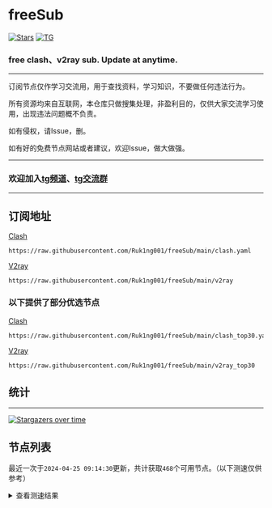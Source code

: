 # freeSub
[![Stars](https://img.shields.io/github/stars/Ruk1ng001/freeSub)](https://github.com/Ruk1ng001/freeSub/stargazers)
[![TG](https://img.shields.io/badge/Telegram-gray?logo=Telegram)](https://t.me/Ruk1ng001)
### free clash、v2ray sub. Update at anytime.

---

订阅节点仅作学习交流用，用于查找资料，学习知识，不要做任何违法行为。

所有资源均来自互联网，本仓库只做搜集处理，非盈利目的，仅供大家交流学习使用，出现违法问题概不负责。

如有侵权，请Issue，删。

如有好的免费节点网站或者建议，欢迎Issue，做大做强。

---

### 欢迎加入[tg频道](https://t.me/Ruk1ng001)、[tg交流群](https://t.me/+-e-b04EE5Cw2NmU1)

---

## 订阅地址
[Clash](https://raw.githubusercontent.com/Ruk1ng001/freeSub/main/clash.yaml)
```
https://raw.githubusercontent.com/Ruk1ng001/freeSub/main/clash.yaml
```
[V2ray](https://raw.githubusercontent.com/Ruk1ng001/freeSub/main/v2ray)
```
https://raw.githubusercontent.com/Ruk1ng001/freeSub/main/v2ray
```
### 以下提供了部分优选节点

[Clash](https://raw.githubusercontent.com/Ruk1ng001/freeSub/main/clash_top30.yaml)
```
https://raw.githubusercontent.com/Ruk1ng001/freeSub/main/clash_top30.yaml
```
[V2ray](https://raw.githubusercontent.com/Ruk1ng001/freeSub/main/v2ray_top30)
```
https://raw.githubusercontent.com/Ruk1ng001/freeSub/main/v2ray_top30
```

## 统计

---

[![Stargazers over time](https://starchart.cc/Ruk1ng001/freeSub.svg)](https://starchart.cc/Ruk1ng001/freeSub)

## 节点列表

最近一次于`2024-04-25 09:14:30`更新，共计获取`468`个可用节点。（以下测速仅供参考）

<details> <summary>查看测速结果</summary>

| 序号 | 节点 | 带宽 | 延迟 |
|:--:|:--:|:--:|:--:|
 | 1 | github.com/Ruk1ng001_-1815528390 | 1.73MB/s | 456.00ms |
 | 2 | github.com/Ruk1ng001_-629031709 | 1.70MB/s | 450.00ms |
 | 3 | github.com/Ruk1ng001_-521552628 | 1.62MB/s | 438.00ms |
 | 4 | github.com/Ruk1ng001_-492988280 | 1.59MB/s | 464.00ms |
 | 5 | github.com/Ruk1ng001_-690218275 | 1.56MB/s | 478.00ms |
 | 6 | github.com/Ruk1ng001_-1330991769 | 1.45MB/s | 280.00ms |
 | 7 | github.com/Ruk1ng001_-578184957 | 1.41MB/s | 494.00ms |
 | 8 | github.com/Ruk1ng001_1342361306 | 1.40MB/s | 538.00ms |
 | 9 | github.com/Ruk1ng001_1841188907 | 1.39MB/s | 537.00ms |
 | 10 | github.com/Ruk1ng001_-1685827159 | 1.35MB/s | 565.00ms |
 | 11 | github.com/Ruk1ng001_820640951 | 1.27MB/s | 585.00ms |
 | 12 | github.com/Ruk1ng001_-421903835 | 1.26MB/s | 443.00ms |
 | 13 | github.com/Ruk1ng001_-876602465 | 1.24MB/s | 504.00ms |
 | 14 | github.com/Ruk1ng001_-1363182164 | 1.22MB/s | 716.00ms |
 | 15 | github.com/Ruk1ng001_-1342018468 | 1.21MB/s | 566.00ms |
 | 16 | github.com/Ruk1ng001_315795163 | 1.21MB/s | 711.00ms |
 | 17 | github.com/Ruk1ng001_1537457633 | 1.21MB/s | 716.00ms |
 | 18 | github.com/Ruk1ng001_786884518 | 1.20MB/s | 739.00ms |
 | 19 | github.com/Ruk1ng001_-2052776332 | 1.19MB/s | 723.00ms |
 | 20 | github.com/Ruk1ng001_610656488 | 1.19MB/s | 725.00ms |
 | 21 | github.com/Ruk1ng001_-1441193200 | 1.17MB/s | 444.00ms |
 | 22 | github.com/Ruk1ng001_543665590 | 1.16MB/s | 722.00ms |
 | 23 | github.com/Ruk1ng001_177192378 | 1.16MB/s | 713.00ms |
 | 24 | github.com/Ruk1ng001_810718685 | 1.16MB/s | 695.00ms |
 | 25 | github.com/Ruk1ng001_227371915 | 1.15MB/s | 608.00ms |
 | 26 | github.com/Ruk1ng001_30861099 | 1.15MB/s | 493.00ms |
 | 27 | github.com/Ruk1ng001_893959216 | 1.12MB/s | 677.00ms |
 | 28 | github.com/Ruk1ng001_56796439 | 1.12MB/s | 650.00ms |
 | 29 | github.com/Ruk1ng001_-1469485579 | 1.12MB/s | 638.00ms |
 | 30 | github.com/Ruk1ng001_-538352319 | 1.11MB/s | 579.00ms |
 | 31 | github.com/Ruk1ng001_820141848 | 1.10MB/s | 461.00ms |
 | 32 | github.com/Ruk1ng001_-246887619 | 1.10MB/s | 456.00ms |
 | 33 | github.com/Ruk1ng001_-917194759 | 1.10MB/s | 500.00ms |
 | 34 | github.com/Ruk1ng001_415466904 | 1.10MB/s | 488.00ms |
 | 35 | github.com/Ruk1ng001_176746519 | 1.10MB/s | 607.00ms |
 | 36 | github.com/Ruk1ng001_-560510437 | 1.10MB/s | 656.00ms |
 | 37 | github.com/Ruk1ng001_512789925 | 1.09MB/s | 762.00ms |
 | 38 | github.com/Ruk1ng001_1978819283 | 1.09MB/s | 477.00ms |
 | 39 | github.com/Ruk1ng001_-1318610399 | 1.08MB/s | 722.00ms |
 | 40 | github.com/Ruk1ng001_226874070 | 1.07MB/s | 705.00ms |
 | 41 | github.com/Ruk1ng001_2104251118 | 1.06MB/s | 559.00ms |
 | 42 | github.com/Ruk1ng001_-1392060987 | 1.05MB/s | 763.00ms |
 | 43 | github.com/Ruk1ng001_149263621 | 1.04MB/s | 544.00ms |
 | 44 | github.com/Ruk1ng001_2030599810 | 1021.35KB/s | 639.00ms |
 | 45 | github.com/Ruk1ng001_1192058689 | 1020.21KB/s | 710.00ms |
 | 46 | github.com/Ruk1ng001_973228143 | 1015.37KB/s | 715.00ms |
 | 47 | github.com/Ruk1ng001_1821563408 | 1008.96KB/s | 756.00ms |
 | 48 | github.com/Ruk1ng001_-1972683054 | 1000.59KB/s | 458.00ms |
 | 49 | github.com/Ruk1ng001_-1756876630 | 992.27KB/s | 577.00ms |
 | 50 | github.com/Ruk1ng001_-445554452 | 988.95KB/s | 814.00ms |
 | 51 | github.com/Ruk1ng001_2094221260 | 983.47KB/s | 834.00ms |
 | 52 | github.com/Ruk1ng001_409635113 | 970.48KB/s | 476.00ms |
 | 53 | github.com/Ruk1ng001_580951690 | 958.12KB/s | 628.00ms |
 | 54 | github.com/Ruk1ng001_-1963472985 | 956.81KB/s | 572.00ms |
 | 55 | github.com/Ruk1ng001_577794287 | 955.14KB/s | 928.00ms |
 | 56 | github.com/Ruk1ng001_-495288025 | 954.93KB/s | 762.00ms |
 | 57 | github.com/Ruk1ng001_1708283347 | 949.10KB/s | 653.00ms |
 | 58 | github.com/Ruk1ng001_1855538875 | 920.49KB/s | 620.00ms |
 | 59 | github.com/Ruk1ng001_-1899263179 | 917.99KB/s | 840.00ms |
 | 60 | github.com/Ruk1ng001_814810286 | 914.98KB/s | 607.00ms |
 | 61 | github.com/Ruk1ng001_-2053356741 | 911.66KB/s | 799.00ms |
 | 62 | github.com/Ruk1ng001_-1865170753 | 910.44KB/s | 738.00ms |
 | 63 | github.com/Ruk1ng001_-1438267402 | 902.94KB/s | 823.00ms |
 | 64 | github.com/Ruk1ng001_990474739 | 900.45KB/s | 602.00ms |
 | 65 | github.com/Ruk1ng001_-2049361601 | 892.51KB/s | 740.00ms |
 | 66 | github.com/Ruk1ng001_1788757087 | 881.39KB/s | 830.00ms |
 | 67 | github.com/Ruk1ng001_-1570310399 | 881.08KB/s | 862.00ms |
 | 68 | github.com/Ruk1ng001_1794704291 | 871.01KB/s | 681.00ms |
 | 69 | github.com/Ruk1ng001_257108178 | 865.71KB/s | 742.00ms |
 | 70 | github.com/Ruk1ng001_-1129322130 | 862.19KB/s | 895.00ms |
 | 71 | github.com/Ruk1ng001_469377399 | 860.48KB/s | 958.00ms |
 | 72 | github.com/Ruk1ng001_-148412363 | 854.11KB/s | 469.00ms |
 | 73 | github.com/Ruk1ng001_-2035409638 | 849.63KB/s | 705.00ms |
 | 74 | github.com/Ruk1ng001_-347565707 | 849.36KB/s | 1055.00ms |
 | 75 | github.com/Ruk1ng001_1584523613 | 840.28KB/s | 569.00ms |
 | 76 | github.com/Ruk1ng001_513522295 | 840.03KB/s | 895.00ms |
 | 77 | github.com/Ruk1ng001_672420405 | 837.54KB/s | 656.00ms |
 | 78 | github.com/Ruk1ng001_-639738520 | 835.11KB/s | 951.00ms |
 | 79 | github.com/Ruk1ng001_-882163439 | 831.34KB/s | 699.00ms |
 | 80 | github.com/Ruk1ng001_127774605 | 830.60KB/s | 493.00ms |
 | 81 | github.com/Ruk1ng001_1812061750 | 829.79KB/s | 965.00ms |
 | 82 | github.com/Ruk1ng001_1274138246 | 829.05KB/s | 929.00ms |
 | 83 | github.com/Ruk1ng001_-124963758 | 826.25KB/s | 952.00ms |
 | 84 | github.com/Ruk1ng001_1105010861 | 818.76KB/s | 535.00ms |
 | 85 | github.com/Ruk1ng001_489497102 | 811.71KB/s | 1014.00ms |
 | 86 | github.com/Ruk1ng001_-1416248414 | 811.52KB/s | 585.00ms |
 | 87 | github.com/Ruk1ng001_1582683577 | 801.43KB/s | 556.00ms |
 | 88 | github.com/Ruk1ng001_538407467 | 798.54KB/s | 811.00ms |
 | 89 | github.com/Ruk1ng001_-1068532818 | 797.36KB/s | 483.00ms |
 | 90 | github.com/Ruk1ng001_1162744154 | 792.92KB/s | 1062.00ms |
 | 91 | github.com/Ruk1ng001_215008941 | 782.65KB/s | 1048.00ms |
 | 92 | github.com/Ruk1ng001_-422691333 | 782.47KB/s | 1072.00ms |
 | 93 | github.com/Ruk1ng001_1132634313 | 781.77KB/s | 1041.00ms |
 | 94 | github.com/Ruk1ng001_-760369667 | 779.93KB/s | 1027.00ms |
 | 95 | github.com/Ruk1ng001_2049086566 | 773.10KB/s | 877.00ms |
 | 96 | github.com/Ruk1ng001_1265275815 | 768.62KB/s | 358.00ms |
 | 97 | github.com/Ruk1ng001_974439543 | 768.61KB/s | 620.00ms |
 | 98 | github.com/Ruk1ng001_-1678323306 | 766.66KB/s | 726.00ms |
 | 99 | github.com/Ruk1ng001_438033428 | 766.37KB/s | 962.00ms |
 | 100 | github.com/Ruk1ng001_-198538818 | 766.34KB/s | 1230.00ms |
 | 101 | github.com/Ruk1ng001_816734664 | 764.99KB/s | 374.00ms |
 | 102 | github.com/Ruk1ng001_-126914302 | 760.37KB/s | 1082.00ms |
 | 103 | github.com/Ruk1ng001_-980798972 | 760.06KB/s | 519.00ms |
 | 104 | github.com/Ruk1ng001_-1536887674 | 751.52KB/s | 930.00ms |
 | 105 | github.com/Ruk1ng001_-1761379707 | 749.06KB/s | 614.00ms |
 | 106 | github.com/Ruk1ng001_816242361 | 747.26KB/s | 451.00ms |
 | 107 | github.com/Ruk1ng001_1235107118 | 741.25KB/s | 989.00ms |
 | 108 | github.com/Ruk1ng001_1743111824 | 739.50KB/s | 435.00ms |
 | 109 | github.com/Ruk1ng001_-958731021 | 737.13KB/s | 402.00ms |
 | 110 | github.com/Ruk1ng001_1048493919 | 736.01KB/s | 1101.00ms |
 | 111 | github.com/Ruk1ng001_39863998 | 735.77KB/s | 1138.00ms |
 | 112 | github.com/Ruk1ng001_-505067315 | 734.12KB/s | 472.00ms |
 | 113 | github.com/Ruk1ng001_676081494 | 731.47KB/s | 1068.00ms |
 | 114 | github.com/Ruk1ng001_1938509145 | 731.29KB/s | 503.00ms |
 | 115 | github.com/Ruk1ng001_-1438253587 | 730.79KB/s | 1166.00ms |
 | 116 | github.com/Ruk1ng001_809344480 | 718.35KB/s | 470.00ms |
 | 117 | github.com/Ruk1ng001_-973268451 | 714.41KB/s | 1160.00ms |
 | 118 | github.com/Ruk1ng001_1303578646 | 709.92KB/s | 1128.00ms |
 | 119 | github.com/Ruk1ng001_1197073889 | 706.32KB/s | 942.00ms |
 | 120 | github.com/Ruk1ng001_514694317 | 706.09KB/s | 1107.00ms |
 | 121 | github.com/Ruk1ng001_1060809384 | 705.30KB/s | 970.00ms |
 | 122 | github.com/Ruk1ng001_460581515 | 701.47KB/s | 1141.00ms |
 | 123 | github.com/Ruk1ng001_-2132706224 | 701.24KB/s | 678.00ms |
 | 124 | github.com/Ruk1ng001_1791510632 | 699.23KB/s | 803.00ms |
 | 125 | github.com/Ruk1ng001_-1054511724 | 697.86KB/s | 824.00ms |
 | 126 | github.com/Ruk1ng001_-2026317212 | 697.58KB/s | 916.00ms |
 | 127 | github.com/Ruk1ng001_-1232395770 | 692.40KB/s | 1116.00ms |
 | 128 | github.com/Ruk1ng001_-1413870770 | 690.97KB/s | 988.00ms |
 | 129 | github.com/Ruk1ng001_620924739 | 688.82KB/s | 1170.00ms |
 | 130 | github.com/Ruk1ng001_517339743 | 686.49KB/s | 1164.00ms |
 | 131 | github.com/Ruk1ng001_268906215 | 685.66KB/s | 1197.00ms |
 | 132 | github.com/Ruk1ng001_1140084636 | 683.54KB/s | 856.00ms |
 | 133 | github.com/Ruk1ng001_-1695578145 | 681.19KB/s | 948.00ms |
 | 134 | github.com/Ruk1ng001_-1025011927 | 678.29KB/s | 799.00ms |
 | 135 | github.com/Ruk1ng001_1705367711 | 675.35KB/s | 1014.00ms |
 | 136 | github.com/Ruk1ng001_-556078580 | 675.04KB/s | 1202.00ms |
 | 137 | github.com/Ruk1ng001_-1139725494 | 674.39KB/s | 916.00ms |
 | 138 | github.com/Ruk1ng001_-900134983 | 671.85KB/s | 834.00ms |
 | 139 | github.com/Ruk1ng001_-821389487 | 671.75KB/s | 1107.00ms |
 | 140 | github.com/Ruk1ng001_-2031199342 | 670.51KB/s | 1421.00ms |
 | 141 | github.com/Ruk1ng001_-1259910031 | 670.46KB/s | 1117.00ms |
 | 142 | github.com/Ruk1ng001_-269025055 | 669.89KB/s | 1057.00ms |
 | 143 | github.com/Ruk1ng001_-1667645186 | 669.26KB/s | 1051.00ms |
 | 144 | github.com/Ruk1ng001_1076375240 | 667.24KB/s | 1187.00ms |
 | 145 | github.com/Ruk1ng001_1926461000 | 665.87KB/s | 514.00ms |
 | 146 | github.com/Ruk1ng001_1276795213 | 663.05KB/s | 1031.00ms |
 | 147 | github.com/Ruk1ng001_291647603 | 662.27KB/s | 842.00ms |
 | 148 | github.com/Ruk1ng001_-1039305949 | 660.49KB/s | 1086.00ms |
 | 149 | github.com/Ruk1ng001_-1315315297 | 659.13KB/s | 821.00ms |
 | 150 | github.com/Ruk1ng001_-772434710 | 650.44KB/s | 843.00ms |
 | 151 | github.com/Ruk1ng001_1108544810 | 649.77KB/s | 903.00ms |
 | 152 | github.com/Ruk1ng001_-1295597631 | 645.09KB/s | 1275.00ms |
 | 153 | github.com/Ruk1ng001_1303543440 | 641.03KB/s | 1236.00ms |
 | 154 | github.com/Ruk1ng001_-1690523159 | 640.23KB/s | 892.00ms |
 | 155 | github.com/Ruk1ng001_315902490 | 637.51KB/s | 1176.00ms |
 | 156 | github.com/Ruk1ng001_-1022577686 | 636.70KB/s | 677.00ms |
 | 157 | github.com/Ruk1ng001_-1981730218 | 634.43KB/s | 1015.00ms |
 | 158 | github.com/Ruk1ng001_390994783 | 626.29KB/s | 1289.00ms |
 | 159 | github.com/Ruk1ng001_-352530556 | 625.43KB/s | 1313.00ms |
 | 160 | github.com/Ruk1ng001_-1459855093 | 623.74KB/s | 1094.00ms |
 | 161 | github.com/Ruk1ng001_1566077111 | 621.27KB/s | 1340.00ms |
 | 162 | github.com/Ruk1ng001_-1344592949 | 619.74KB/s | 414.00ms |
 | 163 | github.com/Ruk1ng001_2013146544 | 616.42KB/s | 981.00ms |
 | 164 | github.com/Ruk1ng001_-1575297371 | 608.19KB/s | 652.00ms |
 | 165 | github.com/Ruk1ng001_-1900159624 | 606.17KB/s | 1096.00ms |
 | 166 | github.com/Ruk1ng001_1043516510 | 602.65KB/s | 1261.00ms |
 | 167 | github.com/Ruk1ng001_1032764975 | 601.63KB/s | 1053.00ms |
 | 168 | github.com/Ruk1ng001_-400162601 | 600.76KB/s | 1015.00ms |
 | 169 | github.com/Ruk1ng001_-231658095 | 600.58KB/s | 1410.00ms |
 | 170 | github.com/Ruk1ng001_1565005173 | 599.74KB/s | 1113.00ms |
 | 171 | github.com/Ruk1ng001_-336821796 | 598.90KB/s | 739.00ms |
 | 172 | github.com/Ruk1ng001_543115342 | 589.20KB/s | 1141.00ms |
 | 173 | github.com/Ruk1ng001_648588487 | 586.72KB/s | 1316.00ms |
 | 174 | github.com/Ruk1ng001_469154745 | 584.89KB/s | 720.00ms |
 | 175 | github.com/Ruk1ng001_-887960686 | 584.32KB/s | 688.00ms |
 | 176 | github.com/Ruk1ng001_2115708777 | 583.12KB/s | 1187.00ms |
 | 177 | github.com/Ruk1ng001_-1945996085 | 582.01KB/s | 863.00ms |
 | 178 | github.com/Ruk1ng001_-2069454938 | 580.18KB/s | 1005.00ms |
 | 179 | github.com/Ruk1ng001_-1425530055 | 574.75KB/s | 1198.00ms |
 | 180 | github.com/Ruk1ng001_1896298437 | 572.04KB/s | 647.00ms |
 | 181 | github.com/Ruk1ng001_509000907 | 569.05KB/s | 1195.00ms |
 | 182 | github.com/Ruk1ng001_-676226316 | 562.93KB/s | 987.00ms |
 | 183 | github.com/Ruk1ng001_-1396951431 | 562.04KB/s | 1051.00ms |
 | 184 | github.com/Ruk1ng001_1477765778 | 557.74KB/s | 544.00ms |
 | 185 | github.com/Ruk1ng001_-1410977460 | 557.38KB/s | 1012.00ms |
 | 186 | github.com/Ruk1ng001_755780082 | 555.41KB/s | 949.00ms |
 | 187 | github.com/Ruk1ng001_-1285381488 | 553.82KB/s | 1722.00ms |
 | 188 | github.com/Ruk1ng001_-1199235500 | 551.11KB/s | 1102.00ms |
 | 189 | github.com/Ruk1ng001_1968885159 | 544.85KB/s | 984.00ms |
 | 190 | github.com/Ruk1ng001_-1528334150 | 540.39KB/s | 1130.00ms |
 | 191 | github.com/Ruk1ng001_-1903884786 | 540.31KB/s | 958.00ms |
 | 192 | github.com/Ruk1ng001_-858711239 | 539.01KB/s | 960.00ms |
 | 193 | github.com/Ruk1ng001_1484293568 | 537.22KB/s | 826.00ms |
 | 194 | github.com/Ruk1ng001_149570347 | 535.01KB/s | 722.00ms |
 | 195 | github.com/Ruk1ng001_1613804777 | 534.40KB/s | 1000.00ms |
 | 196 | github.com/Ruk1ng001_-1432597893 | 532.25KB/s | 1528.00ms |
 | 197 | github.com/Ruk1ng001_-202379105 | 529.42KB/s | 1312.00ms |
 | 198 | github.com/Ruk1ng001_-873272426 | 529.17KB/s | 556.00ms |
 | 199 | github.com/Ruk1ng001_-1610690298 | 528.47KB/s | 1019.00ms |
 | 200 | github.com/Ruk1ng001_402196054 | 526.40KB/s | 769.00ms |
 | 201 | github.com/Ruk1ng001_-167904798 | 519.42KB/s | 1478.00ms |
 | 202 | github.com/Ruk1ng001_2028391320 | 516.38KB/s | 1282.00ms |
 | 203 | github.com/Ruk1ng001_1214185482 | 515.25KB/s | 1289.00ms |
 | 204 | github.com/Ruk1ng001_187166886 | 514.54KB/s | 1064.00ms |
 | 205 | github.com/Ruk1ng001_-1076403695 | 513.89KB/s | 1311.00ms |
 | 206 | github.com/Ruk1ng001_2083267821 | 512.61KB/s | 1103.00ms |
 | 207 | github.com/Ruk1ng001_-824221521 | 512.34KB/s | 1200.00ms |
 | 208 | github.com/Ruk1ng001_50509899 | 508.62KB/s | 1086.00ms |
 | 209 | github.com/Ruk1ng001_-2004825780 | 505.08KB/s | 1204.00ms |
 | 210 | github.com/Ruk1ng001_185289708 | 504.41KB/s | 1165.00ms |
 | 211 | github.com/Ruk1ng001_1528973136 | 503.42KB/s | 1684.00ms |
 | 212 | github.com/Ruk1ng001_-1372105984 | 501.89KB/s | 1029.00ms |
 | 213 | github.com/Ruk1ng001_-1066589804 | 501.62KB/s | 1346.00ms |
 | 214 | github.com/Ruk1ng001_-1508460034 | 500.94KB/s | 1066.00ms |
 | 215 | github.com/Ruk1ng001_-899982482 | 499.90KB/s | 1199.00ms |
 | 216 | github.com/Ruk1ng001_-1632387784 | 499.46KB/s | 1199.00ms |
 | 217 | github.com/Ruk1ng001_-60611566 | 496.43KB/s | 1153.00ms |
 | 218 | github.com/Ruk1ng001_1223380336 | 495.34KB/s | 1548.00ms |
 | 219 | github.com/Ruk1ng001_-1985259445 | 495.15KB/s | 1268.00ms |
 | 220 | github.com/Ruk1ng001_312307036 | 494.06KB/s | 1211.00ms |
 | 221 | github.com/Ruk1ng001_1697313281 | 491.52KB/s | 1252.00ms |
 | 222 | github.com/Ruk1ng001_-1499399495 | 491.11KB/s | 1762.00ms |
 | 223 | github.com/Ruk1ng001_-1269427544 | 482.12KB/s | 1522.00ms |
 | 224 | github.com/Ruk1ng001_1855943804 | 480.55KB/s | 1667.00ms |
 | 225 | github.com/Ruk1ng001_-1138577895 | 479.89KB/s | 1377.00ms |
 | 226 | github.com/Ruk1ng001_1121139230 | 478.68KB/s | 1677.00ms |
 | 227 | github.com/Ruk1ng001_-964468046 | 475.59KB/s | 1578.00ms |
 | 228 | github.com/Ruk1ng001_1084325022 | 474.14KB/s | 1255.00ms |
 | 229 | github.com/Ruk1ng001_-943236086 | 471.00KB/s | 975.00ms |
 | 230 | github.com/Ruk1ng001_-276608932 | 469.35KB/s | 1401.00ms |
 | 231 | github.com/Ruk1ng001_1107675649 | 467.00KB/s | 1030.00ms |
 | 232 | github.com/Ruk1ng001_-1514766132 | 466.99KB/s | 1283.00ms |
 | 233 | github.com/Ruk1ng001_-925654923 | 465.99KB/s | 1292.00ms |
 | 234 | github.com/Ruk1ng001_-1373361909 | 463.96KB/s | 1215.00ms |
 | 235 | github.com/Ruk1ng001_540321881 | 463.39KB/s | 1454.00ms |
 | 236 | github.com/Ruk1ng001_319098591 | 461.48KB/s | 1239.00ms |
 | 237 | github.com/Ruk1ng001_-78814230 | 460.68KB/s | 1285.00ms |
 | 238 | github.com/Ruk1ng001_1388672434 | 459.52KB/s | 1591.00ms |
 | 239 | github.com/Ruk1ng001_1417513822 | 458.84KB/s | 1530.00ms |
 | 240 | github.com/Ruk1ng001_1236950337 | 457.36KB/s | 1657.00ms |
 | 241 | github.com/Ruk1ng001_-1926218345 | 453.38KB/s | 1727.00ms |
 | 242 | github.com/Ruk1ng001_-459808058 | 451.03KB/s | 1752.00ms |
 | 243 | github.com/Ruk1ng001_-360716951 | 448.47KB/s | 691.00ms |
 | 244 | github.com/Ruk1ng001_1895761686 | 447.85KB/s | 1121.00ms |
 | 245 | github.com/Ruk1ng001_-90786049 | 447.46KB/s | 1456.00ms |
 | 246 | github.com/Ruk1ng001_-1922093706 | 446.16KB/s | 1105.00ms |
 | 247 | github.com/Ruk1ng001_-1408563685 | 443.26KB/s | 1655.00ms |
 | 248 | github.com/Ruk1ng001_-1497365261 | 442.51KB/s | 1346.00ms |
 | 249 | github.com/Ruk1ng001_-702669956 | 442.02KB/s | 1323.00ms |
 | 250 | github.com/Ruk1ng001_-355151149 | 441.20KB/s | 1773.00ms |
 | 251 | github.com/Ruk1ng001_677993307 | 440.47KB/s | 1334.00ms |
 | 252 | github.com/Ruk1ng001_-1298267898 | 438.72KB/s | 1781.00ms |
 | 253 | github.com/Ruk1ng001_502311245 | 436.86KB/s | 1461.00ms |
 | 254 | github.com/Ruk1ng001_-1738970572 | 435.80KB/s | 1649.00ms |
 | 255 | github.com/Ruk1ng001_823029180 | 435.56KB/s | 1687.00ms |
 | 256 | github.com/Ruk1ng001_1763969393 | 434.96KB/s | 1293.00ms |
 | 257 | github.com/Ruk1ng001_820753645 | 434.23KB/s | 1673.00ms |
 | 258 | github.com/Ruk1ng001_2104079808 | 433.86KB/s | 1420.00ms |
 | 259 | github.com/Ruk1ng001_661344923 | 431.07KB/s | 1752.00ms |
 | 260 | github.com/Ruk1ng001_-1675523015 | 428.46KB/s | 1801.00ms |
 | 261 | github.com/Ruk1ng001_1533705739 | 427.98KB/s | 1756.00ms |
 | 262 | github.com/Ruk1ng001_1275629138 | 426.25KB/s | 1821.00ms |
 | 263 | github.com/Ruk1ng001_-384847350 | 426.18KB/s | 1498.00ms |
 | 264 | github.com/Ruk1ng001_108650940 | 425.70KB/s | 1803.00ms |
 | 265 | github.com/Ruk1ng001_1756145984 | 425.49KB/s | 1324.00ms |
 | 266 | github.com/Ruk1ng001_-1571541365 | 424.98KB/s | 1795.00ms |
 | 267 | github.com/Ruk1ng001_447936041 | 424.10KB/s | 1882.00ms |
 | 268 | github.com/Ruk1ng001_-1252616201 | 421.08KB/s | 1052.00ms |
 | 269 | github.com/Ruk1ng001_-450033463 | 418.85KB/s | 849.00ms |
 | 270 | github.com/Ruk1ng001_1786463373 | 417.95KB/s | 1604.00ms |
 | 271 | github.com/Ruk1ng001_-1248491955 | 415.54KB/s | 1578.00ms |
 | 272 | github.com/Ruk1ng001_-1882769009 | 413.61KB/s | 1728.00ms |
 | 273 | github.com/Ruk1ng001_-1381294047 | 412.93KB/s | 1846.00ms |
 | 274 | github.com/Ruk1ng001_1616468470 | 412.34KB/s | 1084.00ms |
 | 275 | github.com/Ruk1ng001_775476669 | 412.00KB/s | 1800.00ms |
 | 276 | github.com/Ruk1ng001_956416173 | 411.58KB/s | 1966.00ms |
 | 277 | github.com/Ruk1ng001_308037714 | 411.25KB/s | 960.00ms |
 | 278 | github.com/Ruk1ng001_1217177281 | 408.53KB/s | 1995.00ms |
 | 279 | github.com/Ruk1ng001_-1482623560 | 406.76KB/s | 1642.00ms |
 | 280 | github.com/Ruk1ng001_-2025837458 | 406.33KB/s | 1794.00ms |
 | 281 | github.com/Ruk1ng001_-1182257461 | 406.04KB/s | 1640.00ms |
 | 282 | github.com/Ruk1ng001_-1025241223 | 405.23KB/s | 1694.00ms |
 | 283 | github.com/Ruk1ng001_128862568 | 403.60KB/s | 1694.00ms |
 | 284 | github.com/Ruk1ng001_1786939103 | 402.51KB/s | 1443.00ms |
 | 285 | github.com/Ruk1ng001_613702070 | 397.06KB/s | 1927.00ms |
 | 286 | github.com/Ruk1ng001_-213765393 | 396.77KB/s | 1911.00ms |
 | 287 | github.com/Ruk1ng001_-116024632 | 396.46KB/s | 1086.00ms |
 | 288 | github.com/Ruk1ng001_-1995948850 | 396.35KB/s | 2027.00ms |
 | 289 | github.com/Ruk1ng001_77254509 | 395.80KB/s | 2103.00ms |
 | 290 | github.com/Ruk1ng001_869834999 | 395.29KB/s | 1644.00ms |
 | 291 | github.com/Ruk1ng001_461621737 | 394.61KB/s | 1726.00ms |
 | 292 | github.com/Ruk1ng001_-1002978388 | 392.42KB/s | 2130.00ms |
 | 293 | github.com/Ruk1ng001_-2122501714 | 391.83KB/s | 1658.00ms |
 | 294 | github.com/Ruk1ng001_-512728682 | 391.06KB/s | 1760.00ms |
 | 295 | github.com/Ruk1ng001_288485358 | 387.57KB/s | 2057.00ms |
 | 296 | github.com/Ruk1ng001_-2101341721 | 386.51KB/s | 1616.00ms |
 | 297 | github.com/Ruk1ng001_-283592217 | 386.06KB/s | 2097.00ms |
 | 298 | github.com/Ruk1ng001_-958265204 | 385.85KB/s | 1282.00ms |
 | 299 | github.com/Ruk1ng001_-471543261 | 385.06KB/s | 2111.00ms |
 | 300 | github.com/Ruk1ng001_536822818 | 379.20KB/s | 721.00ms |
 | 301 | github.com/Ruk1ng001_1429149516 | 377.75KB/s | 1804.00ms |
 | 302 | github.com/Ruk1ng001_102931221 | 373.61KB/s | 1945.00ms |
 | 303 | github.com/Ruk1ng001_1672226511 | 369.66KB/s | 1424.00ms |
 | 304 | github.com/Ruk1ng001_-605490167 | 368.60KB/s | 1609.00ms |
 | 305 | github.com/Ruk1ng001_-1387509560 | 368.50KB/s | 1829.00ms |
 | 306 | github.com/Ruk1ng001_-883803051 | 366.22KB/s | 1692.00ms |
 | 307 | github.com/Ruk1ng001_-1769529956 | 366.11KB/s | 2204.00ms |
 | 308 | github.com/Ruk1ng001_-398383811 | 366.01KB/s | 1862.00ms |
 | 309 | github.com/Ruk1ng001_1427951980 | 365.76KB/s | 1609.00ms |
 | 310 | github.com/Ruk1ng001_233576226 | 363.25KB/s | 1170.00ms |
 | 311 | github.com/Ruk1ng001_286035895 | 363.20KB/s | 2092.00ms |
 | 312 | github.com/Ruk1ng001_-656400493 | 359.06KB/s | 1844.00ms |
 | 313 | github.com/Ruk1ng001_378619820 | 358.88KB/s | 1373.00ms |
 | 314 | github.com/Ruk1ng001_-751268571 | 357.39KB/s | 2097.00ms |
 | 315 | github.com/Ruk1ng001_1166642212 | 355.65KB/s | 2384.00ms |
 | 316 | github.com/Ruk1ng001_-1288451238 | 355.11KB/s | 2235.00ms |
 | 317 | github.com/Ruk1ng001_-1457749605 | 354.48KB/s | 1696.00ms |
 | 318 | github.com/Ruk1ng001_-1310169385 | 352.25KB/s | 2341.00ms |
 | 319 | github.com/Ruk1ng001_-2073454025 | 351.89KB/s | 1829.00ms |
 | 320 | github.com/Ruk1ng001_-1037549057 | 351.82KB/s | 2206.00ms |
 | 321 | github.com/Ruk1ng001_361451112 | 349.83KB/s | 1987.00ms |
 | 322 | github.com/Ruk1ng001_-1448364073 | 349.66KB/s | 2086.00ms |
 | 323 | github.com/Ruk1ng001_-704925353 | 349.46KB/s | 2094.00ms |
 | 324 | github.com/Ruk1ng001_749528047 | 347.82KB/s | 1866.00ms |
 | 325 | github.com/Ruk1ng001_1540494780 | 343.03KB/s | 1745.00ms |
 | 326 | github.com/Ruk1ng001_-140731051 | 343.01KB/s | 2337.00ms |
 | 327 | github.com/Ruk1ng001_1404508037 | 342.85KB/s | 1805.00ms |
 | 328 | github.com/Ruk1ng001_-1861389929 | 340.14KB/s | 1790.00ms |
 | 329 | github.com/Ruk1ng001_777952858 | 335.44KB/s | 2009.00ms |
 | 330 | github.com/Ruk1ng001_-1014820357 | 335.24KB/s | 1881.00ms |
 | 331 | github.com/Ruk1ng001_1090519050 | 334.53KB/s | 1900.00ms |
 | 332 | github.com/Ruk1ng001_184998897 | 334.28KB/s | 2268.00ms |
 | 333 | github.com/Ruk1ng001_823310565 | 333.86KB/s | 1959.00ms |
 | 334 | github.com/Ruk1ng001_1362513501 | 333.13KB/s | 1839.00ms |
 | 335 | github.com/Ruk1ng001_-539977930 | 331.54KB/s | 1950.00ms |
 | 336 | github.com/Ruk1ng001_-1381782197 | 329.72KB/s | 146.00ms |
 | 337 | github.com/Ruk1ng001_1733174884 | 328.64KB/s | 2052.00ms |
 | 338 | github.com/Ruk1ng001_-1369830408 | 328.35KB/s | 361.00ms |
 | 339 | github.com/Ruk1ng001_1295306959 | 326.38KB/s | 2367.00ms |
 | 340 | github.com/Ruk1ng001_1452565874 | 325.26KB/s | 1181.00ms |
 | 341 | github.com/Ruk1ng001_-1766317181 | 323.22KB/s | 1826.00ms |
 | 342 | github.com/Ruk1ng001_1344038030 | 322.16KB/s | 2558.00ms |
 | 343 | github.com/Ruk1ng001_279115860 | 318.95KB/s | 650.00ms |
 | 344 | github.com/Ruk1ng001_-1447900392 | 315.11KB/s | 1489.00ms |
 | 345 | github.com/Ruk1ng001_-505711197 | 314.23KB/s | 1185.00ms |
 | 346 | github.com/Ruk1ng001_1850787292 | 311.52KB/s | 1462.00ms |
 | 347 | github.com/Ruk1ng001_-2111222179 | 310.65KB/s | 1898.00ms |
 | 348 | github.com/Ruk1ng001_-294050148 | 309.97KB/s | 1531.00ms |
 | 349 | github.com/Ruk1ng001_-582961225 | 304.62KB/s | 1925.00ms |
 | 350 | github.com/Ruk1ng001_-73158214 | 303.59KB/s | 2140.00ms |
 | 351 | github.com/Ruk1ng001_-1620562702 | 302.43KB/s | 1576.00ms |
 | 352 | github.com/Ruk1ng001_-1175857349 | 301.96KB/s | 1720.00ms |
 | 353 | github.com/Ruk1ng001_737990942 | 299.59KB/s | 2120.00ms |
 | 354 | github.com/Ruk1ng001_792274022 | 299.19KB/s | 2063.00ms |
 | 355 | github.com/Ruk1ng001_-1422152456 | 298.45KB/s | 527.00ms |
 | 356 | github.com/Ruk1ng001_1770405213 | 298.31KB/s | 507.00ms |
 | 357 | github.com/Ruk1ng001_-1200834172 | 297.76KB/s | 1502.00ms |
 | 358 | github.com/Ruk1ng001_-1891711975 | 294.98KB/s | 1785.00ms |
 | 359 | github.com/Ruk1ng001_-294982492 | 294.87KB/s | 823.00ms |
 | 360 | github.com/Ruk1ng001_1514230855 | 293.74KB/s | 903.00ms |
 | 361 | github.com/Ruk1ng001_-405288375 | 291.19KB/s | 2096.00ms |
 | 362 | github.com/Ruk1ng001_-71033314 | 288.84KB/s | 2323.00ms |
 | 363 | github.com/Ruk1ng001_-2031024310 | 286.07KB/s | 935.00ms |
 | 364 | github.com/Ruk1ng001_1492517825 | 280.72KB/s | 37.00ms |
 | 365 | github.com/Ruk1ng001_1949834308 | 279.03KB/s | 1940.00ms |
 | 366 | github.com/Ruk1ng001_351015876 | 276.08KB/s | 1703.00ms |
 | 367 | github.com/Ruk1ng001_1856579891 | 275.18KB/s | 808.00ms |
 | 368 | github.com/Ruk1ng001_-71894913 | 268.09KB/s | 1917.00ms |
 | 369 | github.com/Ruk1ng001_-234558492 | 267.27KB/s | 1755.00ms |
 | 370 | github.com/Ruk1ng001_-1082638339 | 266.81KB/s | 2421.00ms |
 | 371 | github.com/Ruk1ng001_-932963556 | 264.65KB/s | 1720.00ms |
 | 372 | github.com/Ruk1ng001_-1990456757 | 264.09KB/s | 1055.00ms |
 | 373 | github.com/Ruk1ng001_1400251065 | 259.53KB/s | 2293.00ms |
 | 374 | github.com/Ruk1ng001_1697098348 | 257.81KB/s | 154.00ms |
 | 375 | github.com/Ruk1ng001_-2132576557 | 255.47KB/s | 730.00ms |
 | 376 | github.com/Ruk1ng001_-1845256173 | 255.41KB/s | 674.00ms |
 | 377 | github.com/Ruk1ng001_1210837529 | 255.38KB/s | 1420.00ms |
 | 378 | github.com/Ruk1ng001_1985526906 | 255.25KB/s | 705.00ms |
 | 379 | github.com/Ruk1ng001_621166666 | 253.16KB/s | 715.00ms |
 | 380 | github.com/Ruk1ng001_-1734462663 | 251.72KB/s | 2010.00ms |
 | 381 | github.com/Ruk1ng001_-2113499034 | 250.09KB/s | 1243.00ms |
 | 382 | github.com/Ruk1ng001_1036870570 | 241.85KB/s | 2261.00ms |
 | 383 | github.com/Ruk1ng001_-292540982 | 240.80KB/s | 2087.00ms |
 | 384 | github.com/Ruk1ng001_-1348858616 | 239.11KB/s | 1128.00ms |
 | 385 | github.com/Ruk1ng001_2007365852 | 238.78KB/s | 1740.00ms |
 | 386 | github.com/Ruk1ng001_-909310757 | 235.38KB/s | 2416.00ms |
 | 387 | github.com/Ruk1ng001_-745706713 | 228.02KB/s | 1954.00ms |
 | 388 | github.com/Ruk1ng001_470856959 | 225.68KB/s | 1800.00ms |
 | 389 | github.com/Ruk1ng001_-424253831 | 217.71KB/s | 1301.00ms |
 | 390 | github.com/Ruk1ng001_-159133177 | 217.25KB/s | 2309.00ms |
 | 391 | github.com/Ruk1ng001_1317557680 | 215.40KB/s | 989.00ms |
 | 392 | github.com/Ruk1ng001_-1319432735 | 215.07KB/s | 1376.00ms |
 | 393 | github.com/Ruk1ng001_-1774726499 | 213.12KB/s | 980.00ms |
 | 394 | github.com/Ruk1ng001_872157163 | 212.97KB/s | 977.00ms |
 | 395 | github.com/Ruk1ng001_-189471676 | 212.95KB/s | 1119.00ms |
 | 396 | github.com/Ruk1ng001_1913997484 | 212.93KB/s | 526.00ms |
 | 397 | github.com/Ruk1ng001_-756824734 | 212.92KB/s | 1187.00ms |
 | 398 | github.com/Ruk1ng001_942873063 | 212.82KB/s | 1039.00ms |
 | 399 | github.com/Ruk1ng001_763450223 | 212.76KB/s | 550.00ms |
 | 400 | github.com/Ruk1ng001_1531621473 | 212.55KB/s | 233.00ms |
 | 401 | github.com/Ruk1ng001_-1689549925 | 207.33KB/s | 2549.00ms |
 | 402 | github.com/Ruk1ng001_-2030407908 | 197.08KB/s | 737.00ms |
 | 403 | github.com/Ruk1ng001_-1716887754 | 196.77KB/s | 2355.00ms |
 | 404 | github.com/Ruk1ng001_-1509249232 | 193.86KB/s | 719.00ms |
 | 405 | github.com/Ruk1ng001_-737938593 | 192.88KB/s | 1926.00ms |
 | 406 | github.com/Ruk1ng001_-583965047 | 187.31KB/s | 58.00ms |
 | 407 | github.com/Ruk1ng001_-394796428 | 184.12KB/s | 2352.00ms |
 | 408 | github.com/Ruk1ng001_-1672403566 | 179.67KB/s | 170.00ms |
 | 409 | github.com/Ruk1ng001_-516415054 | 170.36KB/s | 842.00ms |
 | 410 | github.com/Ruk1ng001_1273658322 | 170.35KB/s | 522.00ms |
 | 411 | github.com/Ruk1ng001_922197145 | 170.32KB/s | 602.00ms |
 | 412 | github.com/Ruk1ng001_-1668425406 | 170.29KB/s | 496.00ms |
 | 413 | github.com/Ruk1ng001_-1409113450 | 166.97KB/s | 1625.00ms |
 | 414 | github.com/Ruk1ng001_-1811631113 | 165.63KB/s | 905.00ms |
 | 415 | github.com/Ruk1ng001_-1056459350 | 162.06KB/s | 1779.00ms |
 | 416 | github.com/Ruk1ng001_-419515231 | 150.87KB/s | 87.00ms |
 | 417 | github.com/Ruk1ng001_-1472012229 | 142.57KB/s | 2376.00ms |
 | 418 | github.com/Ruk1ng001_-1704820510 | 139.46KB/s | 1941.00ms |
 | 419 | github.com/Ruk1ng001_-669972305 | 138.84KB/s | 1021.00ms |
 | 420 | github.com/Ruk1ng001_838451797 | 137.77KB/s | 2118.00ms |
 | 421 | github.com/Ruk1ng001_-1815815015 | 134.69KB/s | 2152.00ms |
 | 422 | github.com/Ruk1ng001_-1361902997 | 128.31KB/s | 1089.00ms |
 | 423 | github.com/Ruk1ng001_-233419906 | 127.89KB/s | 141.00ms |
 | 424 | github.com/Ruk1ng001_-1427753772 | 127.89KB/s | 329.00ms |
 | 425 | github.com/Ruk1ng001_-253682228 | 127.88KB/s | 417.00ms |
 | 426 | github.com/Ruk1ng001_-639113990 | 127.87KB/s | 409.00ms |
 | 427 | github.com/Ruk1ng001_547828229 | 127.86KB/s | 285.00ms |
 | 428 | github.com/Ruk1ng001_1460056388 | 127.82KB/s | 142.00ms |
 | 429 | github.com/Ruk1ng001_942730338 | 127.71KB/s | 334.00ms |
 | 430 | github.com/Ruk1ng001_959267969 | 127.68KB/s | 299.00ms |
 | 431 | github.com/Ruk1ng001_-1117315028 | 127.66KB/s | 617.00ms |
 | 432 | github.com/Ruk1ng001_24015290 | 127.58KB/s | 126.00ms |
 | 433 | github.com/Ruk1ng001_94756934 | 127.55KB/s | 450.00ms |
 | 434 | github.com/Ruk1ng001_1844541097 | 127.55KB/s | 884.00ms |
 | 435 | github.com/Ruk1ng001_1584916375 | 127.50KB/s | 450.00ms |
 | 436 | github.com/Ruk1ng001_436660577 | 127.45KB/s | 1424.00ms |
 | 437 | github.com/Ruk1ng001_1223755668 | 127.39KB/s | 323.00ms |
 | 438 | github.com/Ruk1ng001_1470244648 | 127.20KB/s | 314.00ms |
 | 439 | github.com/Ruk1ng001_-1908810807 | 127.01KB/s | 607.00ms |
 | 440 | github.com/Ruk1ng001_-239109449 | 123.46KB/s | 2315.00ms |
 | 441 | github.com/Ruk1ng001_1018462216 | 123.22KB/s | 68.00ms |
 | 442 | github.com/Ruk1ng001_1212372673 | 122.68KB/s | 2197.00ms |
 | 443 | github.com/Ruk1ng001_-487164179 | 120.98KB/s | 1520.00ms |
 | 444 | github.com/Ruk1ng001_1126826809 | 116.98KB/s | 1874.00ms |
 | 445 | github.com/Ruk1ng001_1022626579 | 111.03KB/s | 1348.00ms |
 | 446 | github.com/Ruk1ng001_123610043 | 109.77KB/s | 1469.00ms |
 | 447 | github.com/Ruk1ng001_-1088839255 | 107.10KB/s | 1330.00ms |
 | 448 | github.com/Ruk1ng001_1189246450 | 100.39KB/s | 2443.00ms |
 | 449 | github.com/Ruk1ng001_1204126858 | 97.77KB/s | 2520.00ms |
 | 450 | github.com/Ruk1ng001_-1084600136 | 95.32KB/s | 139.00ms |
 | 451 | github.com/Ruk1ng001_222062989 | 93.34KB/s | 2299.00ms |
 | 452 | github.com/Ruk1ng001_-479116498 | 85.21KB/s | 127.00ms |
 | 453 | github.com/Ruk1ng001_1276200866 | 84.96KB/s | 270.00ms |
 | 454 | github.com/Ruk1ng001_981169260 | 84.71KB/s | 123.00ms |
 | 455 | github.com/Ruk1ng001_508248149 | 83.52KB/s | 1411.00ms |
 | 456 | github.com/Ruk1ng001_-492097813 | 81.93KB/s | 2162.00ms |
 | 457 | github.com/Ruk1ng001_783695314 | 74.82KB/s | 1937.00ms |
 | 458 | github.com/Ruk1ng001_-1604217019 | 74.39KB/s | 2328.00ms |
 | 459 | github.com/Ruk1ng001_1238333618 | 72.46KB/s | 2260.00ms |
 | 460 | github.com/Ruk1ng001_-1747887570 | 67.07KB/s | 2286.00ms |
 | 461 | github.com/Ruk1ng001_-1145708276 | 65.58KB/s | 1805.00ms |
 | 462 | github.com/Ruk1ng001_1662540942 | 65.48KB/s | 1436.00ms |
 | 463 | github.com/Ruk1ng001_1495213547 | 61.21KB/s | 1388.00ms |
 | 464 | github.com/Ruk1ng001_2074285046 | 59.88KB/s | 2768.00ms |
 | 465 |  | N/A | N/A |
 | 466 |  | N/A | N/A |
 | 467 |  | N/A | N/A |
 | 468 |  | N/A | N/A |


</details>
